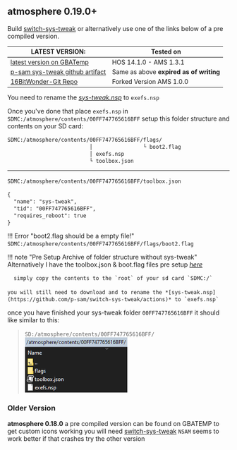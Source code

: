 
## atmosphere 0.19.0+ ##

Build [switch-sys-tweak](https://github.com/p-sam/switch-sys-tweak) or alternatively use one of the links below of a pre compiled version.

| LATEST VERSION:                                                                                                         | Tested on                              |
| ----------------------------------------------------------------------------------------------------------------------- | -------------------------------------- |
| [latest version on GBATemp](https://gbatemp.net/threads/custom-game-icons-tutorial-and-sharing-hub.574675/post-9738297) | HOS 14.1.0 - AMS 1.3.1  			 |
| [p-sam sys-tweak github artifact](https://github.com/p-sam/switch-sys-tweak/actions)                                    | Same as above **expired as of writing** |
| [16BitWonder-Git Repo](https://github.com/16BitWonder/switch-sys-tweak)								  | Forked Version	AMS 1.0.0		 |

You need to rename the *[sys-tweak.nsp](https://github.com/p-sam/switch-sys-tweak/actions)* to `exefs.nsp`

Once you've done that place `exefs.nsp` in `SDMC:/atmosphere/contents/00FF747765616BFF`
setup this folder structure and contents on your SD card:

```													  
SDMC:/atmosphere/contents/00FF747765616BFF/flags/		  
                          │                └ boot2.flag  
                          │ exefs.nsp					  
                          └ toolbox.json				  
```													  
---
`SDMC:/atmosphere/contents/00FF747765616BFF/toolbox.json`
```
{
  "name": "sys-tweak",
  "tid": "00FF747765616BFF",
  "requires_reboot": true
}
```

!!! Error "boot2.flag should be a empty file!"
	`SDMC:/atmosphere/contents/00FF747765616BFF/flags/boot2.flag`

!!! note "Pre Setup Archive of folder structure without sys-tweak"
	Alternatively I have the toolbox.json & boot.flag files pre setup *[here](https://github.com/sodasoba1/NSW-Custom-Game-Icons/raw/main/setup-00FF747765616BFF.zip)* 
      
      simply copy the contents to the `root` of your sd card `SDMC:/`
	
	you will still need to download and to rename the *[sys-tweak.nsp](https://github.com/p-sam/switch-sys-tweak/actions)* to `exefs.nsp`

once you have finished your sys-tweak folder ```00FF747765616BFF``` it should like similar to this:

>`SD:/atmosphere/contents/00FF747765616BFF/`
>![SD-contents](<img/sdcontents1.png>)


### Older Version ###

**atmosphere 0.18.0**
a pre compiled version can be found on GBATEMP to get custom icons working you will need [switch-sys-tweak](https://gbatemp.net/threads/custom-game-icons-tutorial-and-sharing-hub-no-forwarders.574675/page-10#post-9366960) `NSAM` seems to work better if that crashes try the other version